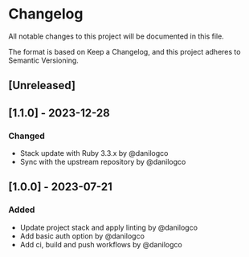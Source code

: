# Changelog

All notable changes to this project will be documented in this file.

The format is based on Keep a Changelog, and this project adheres to Semantic Versioning.

## [Unreleased]

## [1.1.0] - 2023-12-28

### Changed

- Stack update with Ruby 3.3.x by @danilogco
- Sync with the upstream repository by @danilogco

## [1.0.0] - 2023-07-21

### Added

- Update project stack and apply linting by @danilogco
- Add basic auth option by @danilogco
- Add ci, build and push workflows by @danilogco

